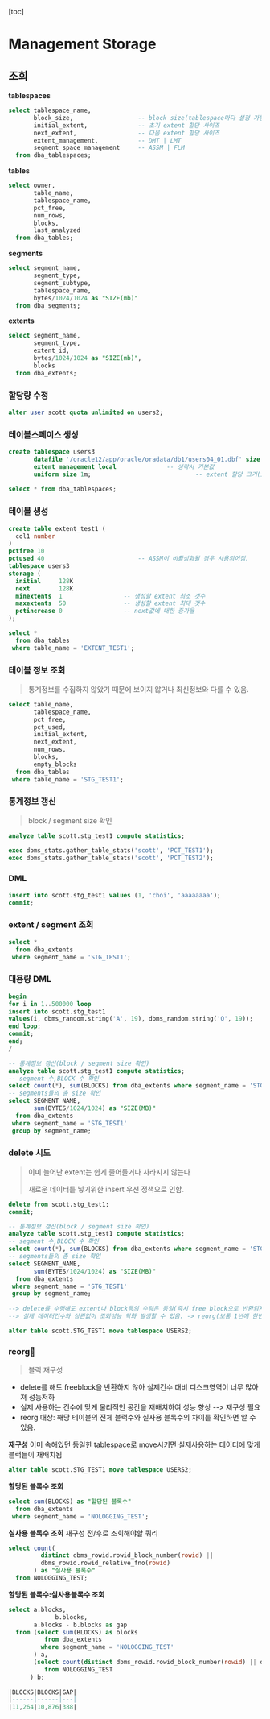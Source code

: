 [toc]

# Management Storage

## 조회

**tablespaces**

```sql
select tablespace_name,
       block_size,                  -- block size(tablespace마다 설정 가능, 권고 X)
       initial_extent,              -- 초기 extent 할당 사이즈
       next_extent,                 -- 다음 extent 할당 사이즈
       extent_management,           -- DMT | LMT
       segment_space_management     -- ASSM | FLM
  from dba_tablespaces;
```

**tables**

```sql
select owner,
       table_name,
       tablespace_name,
       pct_free,
       num_rows,
       blocks,
       last_analyzed
  from dba_tables;
```

**segments**

```sql
select segment_name,
       segment_type,
       segment_subtype,
       tablespace_name,
       bytes/1024/1024 as "SIZE(mb)"
  from dba_segments;
```

**extents**

```sql
select segment_name,
       segment_type,
       extent_id,
       bytes/1024/1024 as "SIZE(mb)",
       blocks
  from dba_extents;
```

### 할당량 수정

```sql
alter user scott quota unlimited on users2;
```

### 테이블스페이스 생성

```sql
create tablespace users3
       datafile '/oracle12/app/oracle/oradata/db1/users04_01.dbf' size 50m
       extent management local				-- 생략시 기본값
       uniform size 1m;								-- extent 할당 크기(initial_extent, next_extent)
       
select * from dba_tablespaces;
```

### 테이블 생성

```sql
create table extent_test1 (
  col1 number
)
pctfree 10
pctused 40							-- ASSM이 비활성화될 경우 사용되어짐.
tablespace users3
storage (
  initial     128K
  next        128K
  minextents  1					-- 생성할 extent 최소 갯수
  maxextents  50				-- 생성할 extent 최대 갯수
  pctincrease 0					-- next값에 대한 증가율
);

select *
  from dba_tables
 where table_name = 'EXTENT_TEST1';
```

### 테이블 정보 조회

> 통계정보를 수집하지 않았기 때문에 보이지 않거나 최신정보와 다를 수 있음.

```sql
select table_name,
       tablespace_name,
       pct_free,
       pct_used,
       initial_extent,
       next_extent,
       num_rows,
       blocks,
       empty_blocks
  from dba_tables
 where table_name = 'STG_TEST1';
```

### 통계정보 갱신

> block / segment size 확인

```sql
analyze table scott.stg_test1 compute statistics;

exec dbms_stats.gather_table_stats('scott', 'PCT_TEST1');
exec dbms_stats.gather_table_stats('scott', 'PCT_TEST2');
```

### DML

```sql
insert into scott.stg_test1 values (1, 'choi', 'aaaaaaaa');
commit;
```

### extent / segment 조회

```sql
select *
  from dba_extents
 where segment_name = 'STG_TEST1';
```

### 대용량 DML

```sql
begin
for i in 1..500000 loop
insert into scott.stg_test1
values(i, dbms_random.string('A', 19), dbms_random.string('Q', 19));
end loop;
commit;
end;
/

-- 통계정보 갱신(block / segment size 확인)
analyze table scott.stg_test1 compute statistics;
-- segment 수,BLOCK 수 확인
select count(*), sum(BLOCKS) from dba_extents where segment_name = 'STG_TEST1';
-- segments들의 총 size 확인
select SEGMENT_NAME,
       sum(BYTES/1024/1024) as "SIZE(MB)"
  from dba_extents 
 where segment_name = 'STG_TEST1'
 group by segment_name;
```

### delete 시도

> 이미 늘어난 extent는 쉽게 줄어들거나 사라지지 않는다
>
> 새로운 데이터를 넣기위한 insert 우선 정책으로 인함.

```sql
delete from scott.stg_test1;
commit;

-- 통계정보 갱신(block / segment size 확인)
analyze table scott.stg_test1 compute statistics;
-- segment 수,BLOCK 수 확인
select count(*), sum(BLOCKS) from dba_extents where segment_name = 'STG_TEST1';
-- segments들의 총 size 확인
select SEGMENT_NAME,
       sum(BYTES/1024/1024) as "SIZE(MB)"
  from dba_extents 
 where segment_name = 'STG_TEST1'
 group by segment_name;
 
--> delete를 수행해도 extent나 block등의 수량은 동일(즉시 free block으로 반환되지 않음)✅
--> 실제 데이터건수와 상관없이 조회성능 악화 발생할 수 있음. -> reorg(보통 1년에 한번)

alter table scott.STG_TEST1 move tablespace USERS2;
```

### reorg💊

>  블럭 재구성

- delete를 해도 freeblock을 반환하지 않아 실제건수 대비 디스크영역이 너무 많아져 성능저하
- 실제 사용하는 건수에 맞게 물리적인 공간을 재배치하여 성능 향상 --> 재구성 필요
- reorg 대상: 해당 테이블의 전체 블럭수와 실사용 블록수의 차이를 확인하면 알 수 있음.

**재구성**
이미 속해있던 동일한 tablespace로 move시키면 실제사용하는 데이터에 맞게 블럭들이 재배치됨

```sql
alter table scott.STG_TEST1 move tablespace USERS2;
```

**할당된 블록수 조회**

```sql
select sum(BLOCKS) as "할당된 블록수"
  from dba_extents
 where segment_name = 'NOLOGGING_TEST';
```

**실사용 블록수 조회**
재구성 전/후로 조회해야할 쿼리

```sql
select count(
         distinct dbms_rowid.rowid_block_number(rowid) || 
         dbms_rowid.rowid_relative_fno(rowid)
       ) as "실사용 블록수" 
  from NOLOGGING_TEST;
```

**할당된 블록수:실사용블록수 조회**

```sql
select a.blocks, 
			 b.blocks,
       a.blocks - b.blocks as gap
  from (select sum(BLOCKS) as blocks
          from dba_extents
         where segment_name = 'NOLOGGING_TEST'
       ) a,
       (select count(distinct dbms_rowid.rowid_block_number(rowid) || dbms_rowid.rowid_relative_fno(rowid)) as blocks
          from NOLOGGING_TEST
      ) b;
      
|BLOCKS|BLOCKS|GAP|
|------|------|---|
|11,264|10,876|388|
```

